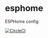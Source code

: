 # esphome
ESPHome config

[![CircleCI](https://circleci.com/gh/DanielWinks/esphome.svg?style=svg)](https://circleci.com/gh/DanielWinks/esphome)
